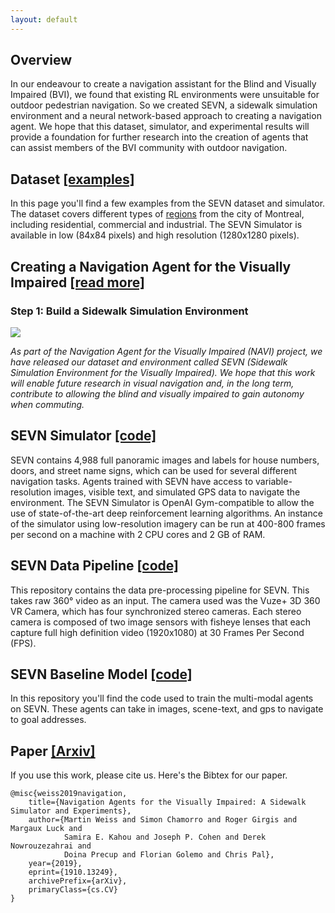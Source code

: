 ```yaml
---
layout: default
---
```


## Overview
In our endeavour to create a navigation assistant for the Blind and Visually Impaired (BVI), we found that existing RL environments were unsuitable for outdoor pedestrian navigation.
So we created SEVN, a sidewalk simulation environment and a neural network-based approach to creating a navigation agent. 
We hope that this dataset, simulator, and experimental results will provide a foundation for further research into the creation of agents that can assist members of the BVI community with outdoor navigation.

## Dataset [[examples]](/SEVN/examples)
In this page you'll find a few examples from the SEVN dataset and simulator.
The dataset covers different types of [regions](/SEVN/examples#zones) from the city of Montreal, including residential, commercial and industrial.
The SEVN Simulator is available in low (84x84 pixels) and high resolution (1280x1280 pixels).

## Creating a Navigation Agent for the Visually Impaired [[read more]](/SEVN/01-article-env-introduction)
### Step 1: Build a Sidewalk Simulation Environment

![](https://i.imgur.com/okfisip.jpg)

*As part of the Navigation Agent for the Visually Impaired (NAVI) project, we have released our dataset and environment called SEVN (Sidewalk Simulation Environment for the Visually Impaired). We hope that this work will enable future research in visual navigation and, in the long term, contribute to allowing the blind and visually impaired to gain autonomy when commuting.*

## SEVN Simulator [[code]](https://github.com/mweiss17/SEVN)
SEVN contains 4,988 full panoramic images and labels for house numbers, doors, and street name signs, which can be used for several different navigation tasks.
Agents trained with SEVN have access to variable-resolution images, visible text, and simulated GPS data to navigate the environment. 
The SEVN Simulator is OpenAI Gym-compatible to allow the use of state-of-the-art deep reinforcement learning algorithms.
An instance of the simulator using low-resolution imagery can be run at 400-800 frames per second on a machine with 2 CPU cores and 2 GB of RAM.

## SEVN Data Pipeline [[code]](https://github.com/mweiss17/SEVN-data)
This repository contains the data pre-processing pipeline for SEVN. 
This takes raw 360° video as an input. The camera used was the Vuze+ 3D 360 VR Camera, which has four synchronized stereo cameras. 
Each stereo camera is composed of two image sensors with fisheye lenses that each capture full high definition video (1920x1080) at 30 Frames Per Second (FPS).

## SEVN Baseline Model [[code]](https://github.com/mweiss17/SEVN-model)
In this repository you'll find the code used to train the multi-modal agents on SEVN. 
These agents can take in images, scene-text, and gps to navigate to goal addresses.

## Paper [[Arxiv]](https://arxiv.org/abs/1910.13249)

If you use this work, please cite us. Here's the Bibtex for our paper.

```
@misc{weiss2019navigation,
    title={Navigation Agents for the Visually Impaired: A Sidewalk Simulator and Experiments},
    author={Martin Weiss and Simon Chamorro and Roger Girgis and Margaux Luck and
            Samira E. Kahou and Joseph P. Cohen and Derek Nowrouzezahrai and
            Doina Precup and Florian Golemo and Chris Pal},
    year={2019},
    eprint={1910.13249},
    archivePrefix={arXiv},
    primaryClass={cs.CV}
}
```